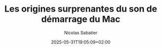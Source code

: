 ---
layout: post
title: "Les origines surprenantes du son de démarrage du Mac"
link: https://www.mac4ever.com/mac/188651-les-origines-surprenantes-du-son-de-demarrage-du-mac
author: "Nicolas Sabatier"
published_date: "20/04/2025"
description: "Le son de démarrage de Windows 95, écrit par Brian Eno qui n'a jamais touché Windows de sa vie, vient d'entrer dans la bibliothèque du Congrès américain. Plongeons-nous sur les origines de son cousin : le son de démarrage du Mac."
language: "fr"
categories: "Liens"
tags: "macos"
og-tags: "macos"
date: "2025-05-31T19:05:09+02:00"
permalink: /:categories/:year/:month/:day/:title/
---